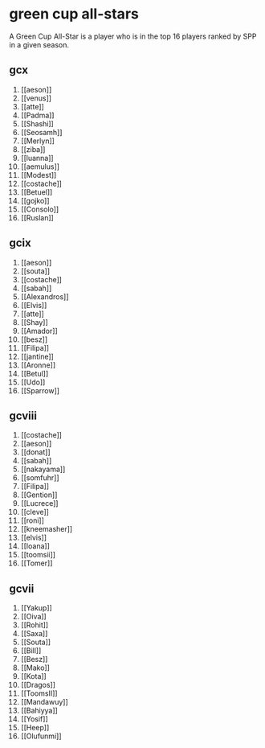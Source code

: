 # green cup all-stars

A Green Cup All-Star is a player who is in the top 16 players ranked by SPP in a given season.

## gcx

1. [[aeson]]
2. [[venus]]
3. [[atte]]
4. [[Padma]]
5. [[Shashi]]
6. [[Seosamh]]
7. [[Merlyn]]
8. [[ziba]]
9. [[luanna]]
10. [[aemulus]]
11. [[Modest]]
12. [[costache]]
13. [[Betuel]]
14. [[gojko]]
15. [[Consolo]]
16. [[Ruslan]]


## gcix

1.  [[aeson]]
2.  [[souta]]
3.  [[costache]]
4.  [[sabah]]
5.  [[Alexandros]]
6.  [[Elvis]]
7.  [[atte]]
8.  [[Shay]]
9.  [[Amador]]
10.  [[besz]]
11.  [[Filipa]]
12.  [[jantine]]
13.  [[Aronne]]
14.  [[Betul]]
15.  [[Udo]]
16.  [[Sparrow]]

## gcviii

1. [[costache]]
2. [[aeson]]
3. [[donat]]
4. [[sabah]]
5. [[nakayama]]
6. [[somfuhr]]
7. [[Filipa]]
8. [[Gention]]
9. [[Lucrece]]
10. [[cleve]]
11. [[roni]]
12. [[kneemasher]]
13. [[elvis]]
14. [[Ioana]]
15. [[toomsii]]
16. [[Tomer]]

## gcvii

1. [[Yakup]]
2. [[Oiva]]
3. [[Rohit]]
4. [[Saxa]]
5. [[Souta]]
6. [[Bill]]
7. [[Besz]]
8. [[Mako]]
9. [[Kota]]
10. [[Dragos]]
11. [[ToomsII]]
12. [[Mandawuy]]
13. [[Bahiyya]]
14. [[Yosif]]
15. [[Heep]]
16. [[Olufunmi]]